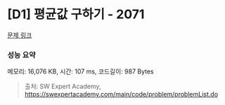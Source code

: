 # [D1] 평균값 구하기 - 2071 

[문제 링크](https://swexpertacademy.com/main/code/problem/problemDetail.do?contestProbId=AV5QRnJqA5cDFAUq) 

### 성능 요약

메모리: 16,076 KB, 시간: 107 ms, 코드길이: 987 Bytes



> 출처: SW Expert Academy, https://swexpertacademy.com/main/code/problem/problemList.do